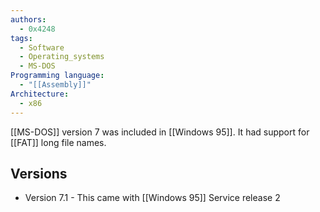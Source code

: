 ```yaml
---
authors: 
  - 0x4248
tags:
  - Software
  - Operating_systems
  - MS-DOS
Programming language:
  - "[[Assembly]]"
Architecture:
  - x86
---
```

[[MS-DOS]] version 7 was included in [[Windows 95]]. It had support for [[FAT]] long file names.
## Versions
- Version 7.1 - This came with [[Windows 95]] Service release 2